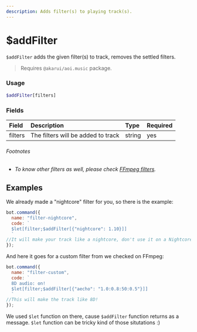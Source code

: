 ```yaml
---
description: Adds filter(s) to playing track(s).
---
```


# $addFilter

`$addFilter` adds the given filter(s) to track, removes the settled filters.

> Requires `@akarui/aoi.music` package.

### Usage 

```php
$addFilter[filters]

```
### Fields

| Field | Description | Type | Required |
| :--- | :--- | :--- | :--- |
| filters | The filters will be added to track | string | yes |

###### Footnotes

* *To know other filters as well, please check [FFmpeg filters](https://ffmpeg.org/ffmpeg-filters.html).*

## Examples

We already made a "nightcore" filter for you, so there is the example:

```javascript
bot.command({
  name: "filter-nightcore",
  code: `
  $let[filter;$addFilter[{"nightcore": 1.10}]]
  `
//It will make your track like a nightcore, don't use it on a Nightcore Mix :)
});
```

And here it goes for a custom filter from we checked on FFmpeg:

```javascript
bot.command({
  name: "filter-custom",
  code: `
  8D audio: on!
  $let[filter;$addFilter[{"aecho": "1.0:0.8:50:0.5"}]]
  `
//This will make the track like 8D!
});
```

We used `$let` function on there, cause `$addFilter` function returns as a message. `$let` function can be tricky kind of those situtations :)
